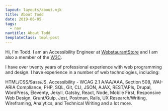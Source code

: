 ```yaml
---
layout: layouts/about.njk
title: About Todd
date: 2019-06-05
tags:
  - nav
navtitle: About Todd
templateClass: tmpl-post
---
```


Hi, I'm Todd. I am an Accessibility Engineer at [WebstaurantStore](https://webstaurantstore.com) and I am also a member of the [W3C](https://w3.org).

I have over twenty years of professional experience with web programming and design. I have experience in a number of web technologies, including:

HTML/CSS/Sass/JS, Accessibility - WCAG 2.1 A/AA/AAA, Section 508, WAI-ARIA Compliance, PHP, SQL, Git, CLI, JSON, AJAX, REST/APIs, Drupal, WordPress, Eleventy, Jekyll, Gatsby, React, Node, Mobile First, Responsive Web Design, Grunt/Gulp, Jest, Postman, Rails, UX Research/Writing, Wireframing, Analytics, and Technical Writing and a lot more.

